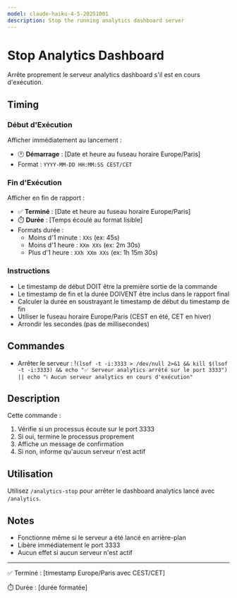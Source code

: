 ```yaml
---
model: claude-haiku-4-5-20251001
description: Stop the running analytics dashboard server
---
```


# Stop Analytics Dashboard

Arrête proprement le serveur analytics dashboard s'il est en cours d'exécution.

## Timing

### Début d'Exécution
Afficher immédiatement au lancement :
- 🕐 **Démarrage** : [Date et heure au fuseau horaire Europe/Paris]
- Format : `YYYY-MM-DD HH:MM:SS CEST/CET`

### Fin d'Exécution
Afficher en fin de rapport :
- ✅ **Terminé** : [Date et heure au fuseau horaire Europe/Paris]
- ⏱️ **Durée** : [Temps écoulé au format lisible]
- Formats durée :
  - Moins d'1 minute : `XXs` (ex: 45s)
  - Moins d'1 heure : `XXm XXs` (ex: 2m 30s)
  - Plus d'1 heure : `XXh XXm XXs` (ex: 1h 15m 30s)

### Instructions
- Le timestamp de début DOIT être la première sortie de la commande
- Le timestamp de fin et la durée DOIVENT être inclus dans le rapport final
- Calculer la durée en soustrayant le timestamp de début du timestamp de fin
- Utiliser le fuseau horaire Europe/Paris (CEST en été, CET en hiver)
- Arrondir les secondes (pas de millisecondes)

## Commandes

- Arrêter le serveur : !`(lsof -t -i:3333 > /dev/null 2>&1 && kill $(lsof -t -i:3333) && echo "✅ Serveur analytics arrêté sur le port 3333") || echo "ℹ️ Aucun serveur analytics en cours d'exécution"`

## Description

Cette commande :
1. Vérifie si un processus écoute sur le port 3333
2. Si oui, termine le processus proprement
3. Affiche un message de confirmation
4. Si non, informe qu'aucun serveur n'est actif

## Utilisation

Utilisez `/analytics-stop` pour arrêter le dashboard analytics lancé avec `/analytics`.

## Notes

- Fonctionne même si le serveur a été lancé en arrière-plan
- Libère immédiatement le port 3333
- Aucun effet si aucun serveur n'est actif

---
✅ Terminé : [timestamp Europe/Paris avec CEST/CET]

⏱️ Durée : [durée formatée]